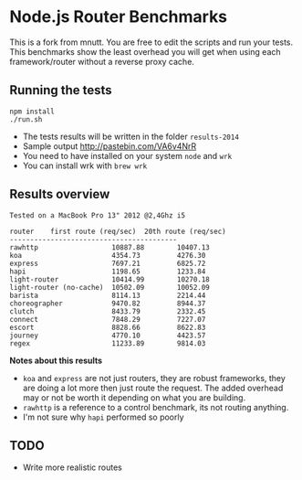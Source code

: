 Node.js Router Benchmarks
=========================

This is a fork from mnutt. You are free to edit the scripts and run your tests. This benchmarks show the least overhead you will get when using each framework/router without a reverse proxy cache.

Running the tests
-------
```
npm install
./run.sh
```
* The tests results will be written in the folder `results-2014`
* Sample output http://pastebin.com/VA6v4NrR
* You need to have installed on your system `node` and `wrk`
* You can install wrk with `brew wrk`


Results overview
-------
```
Tested on a MacBook Pro 13" 2012 @2,4Ghz i5
```

```
router    first route (req/sec)  20th route (req/sec)
-----------------------------------------
rawhttp                  10887.88        10407.13
koa                      4354.73         4276.30
express                  7697.21         6825.72
hapi                     1198.65         1233.84
light-router             10414.99        10270.18
light-router (no-cache)  10502.09        10052.09
barista                  8114.13         2214.44
choreographer            9470.82         8944.37
clutch                   8433.79         2332.45
connect                  7848.29         7227.07
escort                   8828.66         8622.83
journey                  4770.10         4423.57
regex                    11233.89        9814.03
```

**Notes about this results**
* `koa` and `express` are not just routers, they are robust frameworks, they are doing a lot more then just route the request. The added overhead may or not be worth it depending on what you are building.
* `rawhttp` is a reference to a control benchmark, its not routing anything.
* I'm not sure why `hapi` performed so poorly


TODO
------
* Write more realistic routes
